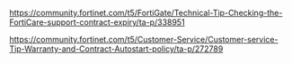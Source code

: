 https://community.fortinet.com/t5/FortiGate/Technical-Tip-Checking-the-FortiCare-support-contract-expiry/ta-p/338951

https://community.fortinet.com/t5/Customer-Service/Customer-service-Tip-Warranty-and-Contract-Autostart-policy/ta-p/272789

